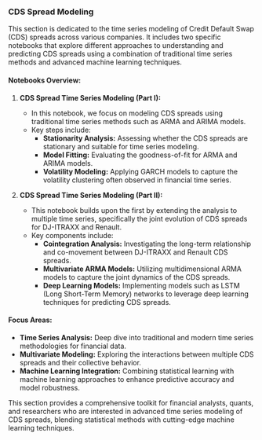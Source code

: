 ### CDS Spread Modeling

This section is dedicated to the time series modeling of Credit Default Swap (CDS) spreads across various companies. It includes two specific notebooks that explore different approaches to understanding and predicting CDS spreads using a combination of traditional time series methods and advanced machine learning techniques.

#### Notebooks Overview:

1. **CDS Spread Time Series Modeling (Part I):**
   - In this notebook, we focus on modeling CDS spreads using traditional time series methods such as ARMA and ARIMA models.
   - Key steps include:
     - **Stationarity Analysis:** Assessing whether the CDS spreads are stationary and suitable for time series modeling.
     - **Model Fitting:** Evaluating the goodness-of-fit for ARMA and ARIMA models.
     - **Volatility Modeling:** Applying GARCH models to capture the volatility clustering often observed in financial time series.

2. **CDS Spread Time Series Modeling (Part II):**
   - This notebook builds upon the first by extending the analysis to multiple time series, specifically the joint evolution of CDS spreads for DJ-ITRAXX and Renault.
   - Key components include:
     - **Cointegration Analysis:** Investigating the long-term relationship and co-movement between DJ-ITRAXX and Renault CDS spreads.
     - **Multivariate ARMA Models:** Utilizing multidimensional ARMA models to capture the joint dynamics of the CDS spreads.
     - **Deep Learning Models:** Implementing models such as LSTM (Long Short-Term Memory) networks to leverage deep learning techniques for predicting CDS spreads.

#### Focus Areas:

- **Time Series Analysis:** Deep dive into traditional and modern time series methodologies for financial data.
- **Multivariate Modeling:** Exploring the interactions between multiple CDS spreads and their collective behavior.
- **Machine Learning Integration:** Combining statistical learning with machine learning approaches to enhance predictive accuracy and model robustness.

This section provides a comprehensive toolkit for financial analysts, quants, and researchers who are interested in advanced time series modeling of CDS spreads, blending statistical methods with cutting-edge machine learning techniques.

